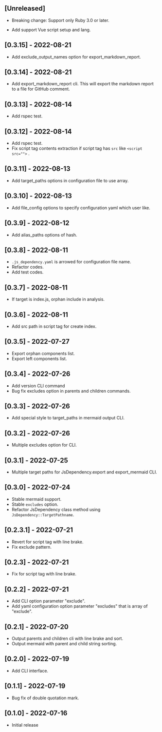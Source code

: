## [Unreleased]

- Breaking change: Support only Ruby 3.0 or later.

- Add support Vue script setup and lang.

## [0.3.15] - 2022-08-21

- Add exclude_output_names option for export_markdown_report.

## [0.3.14] - 2022-08-21

- Add export_markdown_report cli. This will export the markdown report to a file for GitHub comment.

## [0.3.13] - 2022-08-14

- Add rspec test.

## [0.3.12] - 2022-08-14

- Add rspec test.
- Fix script tag contents extraction if script tag has `src` like `<script src="">` .

## [0.3.11] - 2022-08-13

- Add target_paths options in configuration file to use array.

## [0.3.10] - 2022-08-13

- Add file_config options to specify configuration yaml which user like.

## [0.3.9] - 2022-08-12

- Add alias_paths options of hash.

## [0.3.8] - 2022-08-11

- `.js_dependency.yaml` is arrowed for configuration file name.
- Refactor codes.
- Add test codes.

## [0.3.7] - 2022-08-11

- If target is index.js, orphan include in analysis.

## [0.3.6] - 2022-08-11

- Add src path in script tag for create index.

## [0.3.5] - 2022-07-27

- Export orphan components list.
- Export left components list.

## [0.3.4] - 2022-07-26

- Add version CLI command
- Bug fix excludes option in parents and children commands.

## [0.3.3] - 2022-07-26

- Add special style to target_paths in mermaid output CLI.

## [0.3.2] - 2022-07-26

- Multiple excludes option for CLI.

## [0.3.1] - 2022-07-25

- Multiple target paths for JsDependency.export and export_mermaid CLI.

## [0.3.0] - 2022-07-24

- Stable mermaid support.
- Stable `excludes` option.
- Refactor JsDependency class method using `JsDependency::TargetPathname`.

## [0.2.3.1] - 2022-07-21

- Revert for script tag with line brake.
- Fix exclude pattern.

## [0.2.3] - 2022-07-21

- Fix for script tag with line brake.

## [0.2.2] - 2022-07-21

- Add CLI option parameter "exclude".
- Add yaml configuration option parameter "excludes" that is array of "exclude".

## [0.2.1] - 2022-07-20

- Output parents and children cli with line brake and sort.
- Output mermaid with parent and child string sorting.

## [0.2.0] - 2022-07-19

- Add CLI interface.

## [0.1.1] - 2022-07-19

- Bug fix of double quotation mark.

## [0.1.0] - 2022-07-16

- Initial release
